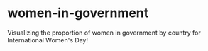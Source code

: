# women-in-government
Visualizing the proportion of women in government by country for International Women's Day!

